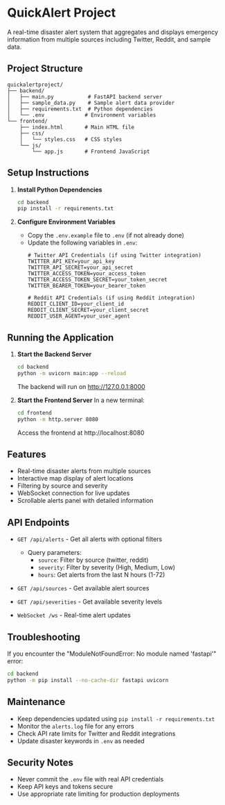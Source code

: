 # QuickAlert Project

A real-time disaster alert system that aggregates and displays emergency information from multiple sources including Twitter, Reddit, and sample data.

## Project Structure

```
quickalertproject/
├── backend/
│   ├── main.py           # FastAPI backend server
│   ├── sample_data.py    # Sample alert data provider
│   ├── requirements.txt  # Python dependencies
│   └── .env             # Environment variables
└── frontend/
    ├── index.html       # Main HTML file
    ├── css/
    │   └── styles.css   # CSS styles
    └── js/
        └── app.js       # Frontend JavaScript
```

## Setup Instructions

1. **Install Python Dependencies**
   ```bash
   cd backend
   pip install -r requirements.txt
   ```

2. **Configure Environment Variables**
   - Copy the `.env.example` file to `.env` (if not already done)
   - Update the following variables in `.env`:
     ```
     # Twitter API Credentials (if using Twitter integration)
     TWITTER_API_KEY=your_api_key
     TWITTER_API_SECRET=your_api_secret
     TWITTER_ACCESS_TOKEN=your_access_token
     TWITTER_ACCESS_TOKEN_SECRET=your_token_secret
     TWITTER_BEARER_TOKEN=your_bearer_token

     # Reddit API Credentials (if using Reddit integration)
     REDDIT_CLIENT_ID=your_client_id
     REDDIT_CLIENT_SECRET=your_client_secret
     REDDIT_USER_AGENT=your_user_agent
     ```

## Running the Application

1. **Start the Backend Server**
   ```bash
   cd backend
   python -m uvicorn main:app --reload
   ```
   The backend will run on http://127.0.0.1:8000

2. **Start the Frontend Server**
   In a new terminal:
   ```bash
   cd frontend
   python -m http.server 8080
   ```
   Access the frontend at http://localhost:8080

## Features

- Real-time disaster alerts from multiple sources
- Interactive map display of alert locations
- Filtering by source and severity
- WebSocket connection for live updates
- Scrollable alerts panel with detailed information

## API Endpoints

- `GET /api/alerts` - Get all alerts with optional filters
  - Query parameters:
    - `source`: Filter by source (twitter, reddit)
    - `severity`: Filter by severity (High, Medium, Low)
    - `hours`: Get alerts from the last N hours (1-72)

- `GET /api/sources` - Get available alert sources
- `GET /api/severities` - Get available severity levels
- `WebSocket /ws` - Real-time alert updates

## Troubleshooting

If you encounter the "ModuleNotFoundError: No module named 'fastapi'" error:
```bash
cd backend
python -m pip install --no-cache-dir fastapi uvicorn
```

## Maintenance

- Keep dependencies updated using `pip install -r requirements.txt`
- Monitor the `alerts.log` file for any errors
- Check API rate limits for Twitter and Reddit integrations
- Update disaster keywords in `.env` as needed

## Security Notes

- Never commit the `.env` file with real API credentials
- Keep API keys and tokens secure
- Use appropriate rate limiting for production deployments 